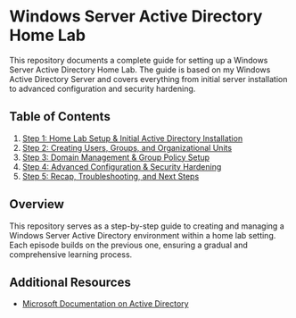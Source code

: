 # Windows Server Active Directory Home Lab

This repository documents a complete guide for setting up a Windows Server Active Directory Home Lab. The guide is based on my Windows Active Directory Server and covers everything from initial server installation to advanced configuration and security hardening.

## Table of Contents

1. [Step 1: Home Lab Setup & Initial Active Directory Installation](docs/Step1_Setup.md)
2. [Step 2: Creating Users, Groups, and Organizational Units](docs/Step2_Users_Groups.md)
3. [Step 3: Domain Management & Group Policy Setup](docs/Step3_Domain_GroupPolicy.md)
4. [Step 4: Advanced Configuration & Security Hardening](docs/Step4_Advanced_Config.md)
5. [Step 5: Recap, Troubleshooting, and Next Steps](docs/Step5_Recap_NextSteps.md)

## Overview

This repository serves as a step-by-step guide to creating and managing a Windows Server Active Directory environment within a home lab setting. Each episode builds on the previous one, ensuring a gradual and comprehensive learning process.

## Additional Resources

- [Microsoft Documentation on Active Directory](https://docs.microsoft.com/en-us/windows-server/identity/ad-ds/get-started/virtual-dc/active-directory-domain-services-overview)

